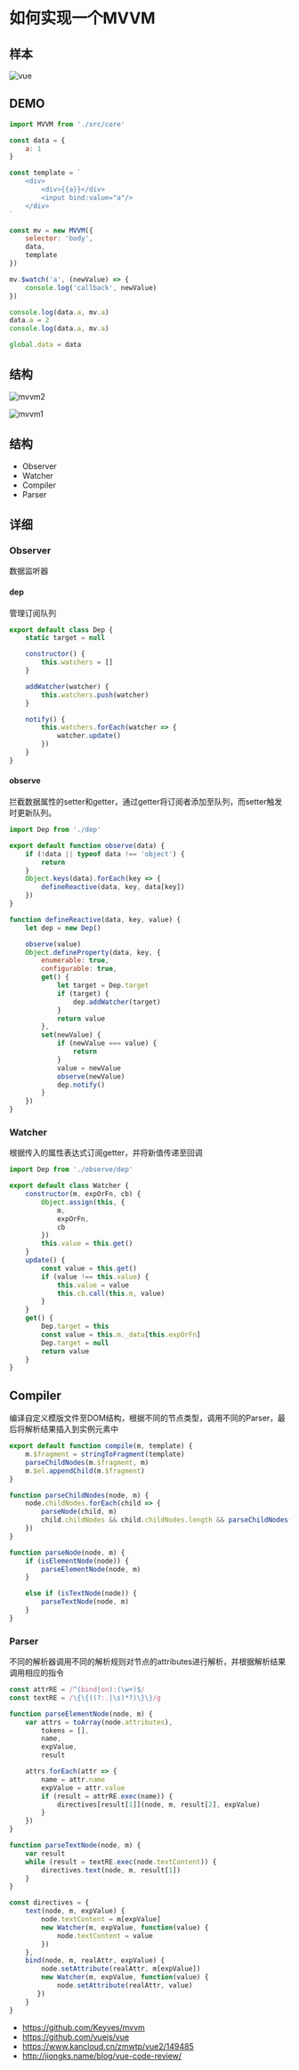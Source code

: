 # 如何实现一个MVVM

## 样本

![vue](./asset/vue.png)

## DEMO

```javascript
import MVVM from './src/core'

const data = {
	a: 1
}

const template = `
	<div>
		<div>{{a}}</div>
		<input bind:value="a"/>
	</div>
`

const mv = new MVVM({
	selector: 'body',
	data,
	template
})

mv.$watch('a', (newValue) => {
	console.log('callback', newValue)
})

console.log(data.a, mv.a)
data.a = 2
console.log(data.a, mv.a)

global.data = data
```



## 结构

![mvvm2](./asset/mvvm2.png)

![mvvm1](./asset/mvvm1.png)

## 结构

- Observer
- Watcher
- Compiler
- Parser



##  详细

### Observer

数据监听器


#### dep

管理订阅队列

```javascript
export default class Dep {
	static target = null

	constructor() {
		this.watchers = []
	}

	addWatcher(watcher) {
		this.watchers.push(watcher)
	}

	notify() {
		this.watchers.forEach(watcher => {
			watcher.update()
		})
	}
}
```

#### observe

拦截数据属性的setter和getter，通过getter将订阅者添加至队列，而setter触发时更新队列。

```js
import Dep from './dep'

export default function observe(data) {
    if (!data || typeof data !== 'object') {
        return
    }
	Object.keys(data).forEach(key => {
		defineReactive(data, key, data[key])
	})
}

function defineReactive(data, key, value) {
	let dep = new Dep()

    observe(value)
	Object.defineProperty(data, key, {
		enumerable: true,
		configurable: true,
		get() {
			let target = Dep.target
			if (target) {
				dep.addWatcher(target)
			}
			return value
		},
		set(newValue) {
			if (newValue === value) {
				return
			}
			value = newValue
			observe(newValue)
			dep.notify()
		}
	})
}
```


### Watcher

根据传入的属性表达式订阅getter，并将新值传递至回调

```javascript
import Dep from './observe/dep'

export default class Watcher {
	constructor(m, expOrFn, cb) {
		Object.assign(this, {
			m,
			expOrFn,
			cb
		})
		this.value = this.get()
	}
	update() {
        const value = this.get()
		if (value !== this.value) {
		    this.value = value
		    this.cb.call(this.m, value)
		}
	}
	get() {
		Dep.target = this
		const value = this.m._data[this.expOrFn]
		Dep.target = null
        return value
	}
}
```

## Compiler

编译自定义模版文件至DOM结构，根据不同的节点类型，调用不同的Parser，最后将解析结果插入到实例元素中

```javascript
export default function compile(m, template) {
	m.$fragment = stringToFragment(template)
	parseChildNodes(m.$fragment, m)
	m.$el.appendChild(m.$fragment)
}

function parseChildNodes(node, m) {
	node.childNodes.forEach(child => {
		parseNode(child, m)
		child.childNodes && child.childNodes.length && parseChildNodes(child, m)
	})
}

function parseNode(node, m) {
	if (isElementNode(node)) {
		parseElementNode(node, m)
	}

	else if (isTextNode(node)) {
		parseTextNode(node, m)
	}
}
```

### Parser

不同的解析器调用不同的解析规则对节点的attributes进行解析，并根据解析结果调用相应的指令

```javascript
const attrRE = /^(bind|on):(\w+)$/
const textRE = /\{\{((?:.|\s)*?)\}\}/g

function parseElementNode(node, m) {
	var attrs = toArray(node.attributes),
		tokens = [],
		name,
		expValue,
		result

	attrs.forEach(attr => {
		name = attr.name
		expValue = attr.value
		if (result = attrRE.exec(name)) {
			directives[result[1]](node, m, result[2], expValue)
		}
	})
}

function parseTextNode(node, m) {
	var result
	while (result = textRE.exec(node.textContent)) {
		directives.text(node, m, result[1])
	}
}

const directives = {
	text(node, m, expValue) {
		node.textContent = m[expValue]
		new Watcher(m, expValue, function(value) {
			node.textContent = value
		})
	},
	bind(node, m, realAttr, expValue) {
		node.setAttribute(realAttr, m[expValue])
		new Watcher(m, expValue, function(value) {
			node.setAttribute(realAttr, value)
	   })
	}
}
```



- https://github.com/Keyves/mvvm
- https://github.com/vuejs/vue
- https://www.kancloud.cn/zmwtp/vue2/149485
- http://jiongks.name/blog/vue-code-review/
